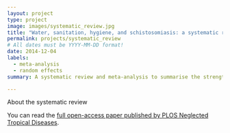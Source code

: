 ```yaml
---
layout: project
type: project
image: images/systematic_review.jpg
title: "Water, sanitation, hygiene, and schistosomiasis: a systematic review and meta-analysis"
permalink: projects/systematic_review
# All dates must be YYYY-MM-DD format!
date: 2014-12-04
labels:
  - meta-analysis
  - random effects
summary: A systematic review and meta-analysis to summarise the strengths of the relationships between these risk factors and parasitic infections.

---
```


About the systematic review

You can read the [full open-access paper published by PLOS Neglected Tropical Diseases](https://journals.plos.org/plosntds/article?id=10.1371/journal.pntd.0003296).



